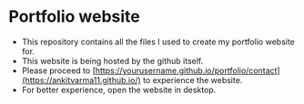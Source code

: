 # Portfolio website
- This repository contains all the files I used to create my portfolio website for.
- This website is being hosted by the github itself.
- Please proceed to [https://yourusername.github.io/portfolio/contact](https://ankitvarma11.github.io/) to experience the website.
- For better experience, open the website in desktop.
